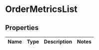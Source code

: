 
# OrderMetricsList

## Properties
Name | Type | Description | Notes
------------ | ------------- | ------------- | -------------



